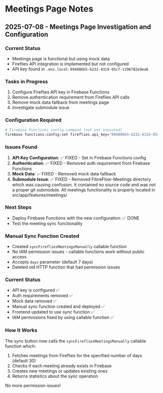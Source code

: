 # Meetings Page Notes

## 2025-07-08 - Meetings Page Investigation and Configuration

### Current Status
- Meetings page is functional but using mock data
- Fireflies API integration is implemented but not configured
- API key found in `.env.local`: `894886b5-b232-4319-95c7-1296782e9ea6`

### Tasks in Progress
1. Configure Fireflies API key in Firebase Functions
2. Remove authentication requirement from Fireflies API calls
3. Remove mock data fallback from meetings page
4. Investigate submodule issue

### Configuration Required
```bash
# Firebase Functions config command (not yet executed)
firebase functions:config:set fireflies.api_key="894886b5-b232-4319-95c7-1296782e9ea6"
```

### Issues Found
1. **API Key Configuration**: ✅ FIXED - Set in Firebase Functions config
2. **Authentication**: ✅ FIXED - Removed auth requirement from Firebase Functions
3. **Mock Data**: ✅ FIXED - Removed mock data fallback
4. **Submodule Issue**: ✅ FIXED - Removed FibreFlow-Meetings directory which was causing confusion. It contained no source code and was not a proper git submodule. All meetings functionality is properly located in src/app/features/meetings/

### Next Steps
- Deploy Firebase Functions with the new configuration: ✅ DONE
- Test the meeting sync functionality

### Manual Sync Function Created
- Created `syncFirefliesMeetingsManually` callable function
- No IAM permission issues - callable functions work without public access
- Accepts `days` parameter (default 7 days)
- Deleted old HTTP function that had permission issues

### Current Status
- API key is configured ✅
- Auth requirements removed ✅
- Mock data removed ✅
- Manual sync function created and deployed ✅
- Frontend updated to use sync function ✅
- IAM permissions fixed by using callable function ✅

### How It Works
The sync button now calls the `syncFirefliesMeetingsManually` callable function which:
1. Fetches meetings from Fireflies for the specified number of days (default 30)
2. Checks if each meeting already exists in Firebase
3. Creates new meetings or updates existing ones
4. Returns statistics about the sync operation

No more permission issues!